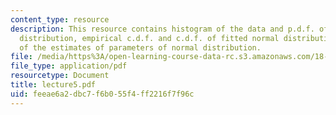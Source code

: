 ```yaml
---
content_type: resource
description: This resource contains histogram of the data and p.d.f. of fitted normal
  distribution, empirical c.d.f. and c.d.f. of fitted normal distribution and  distribution
  of the estimates of parameters of normal distribution.
file: /media/https%3A/open-learning-course-data-rc.s3.amazonaws.com/18-443-statistics-for-applications-fall-2006/feeae6a2dbc7f6b055f4ff2216f7f96c_lecture5.pdf
file_type: application/pdf
resourcetype: Document
title: lecture5.pdf
uid: feeae6a2-dbc7-f6b0-55f4-ff2216f7f96c
---
```

